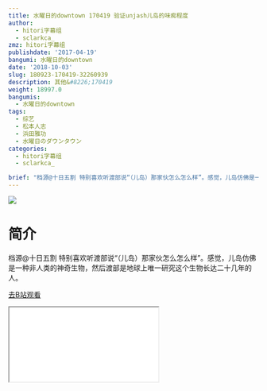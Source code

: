 ```yaml
---
title: 水曜日的downtown 170419 验证unjash儿岛的味痴程度
author:
  - hitori字幕组
  - sclarkca_
zmz: hitori字幕组
publishdate: '2017-04-19'
bangumi: 水曜日的downtown
date: '2018-10-03'
slug: 180923-170419-32260939
description: 其他&#8226;170419
weight: 18997.0
bangumis:
  - 水曜日的downtown
tags:
  - 综艺
  - 松本人志
  - 浜田雅功
  - 水曜日のダウンタウン
categories:
  - hitori字幕组
  - sclarkca_

brief: "档源@十日五割 特别喜欢听渡部说“（儿岛）那家伙怎么怎么样”。感觉，儿岛仿佛是一种非人类的神奇生物，然后渡部是地球上唯一研究这个生物长达二十几年的人。"
---
```

![](https://i.imgur.com/29uwJ6g.jpg)
# 简介
档源@十日五割
特别喜欢听渡部说“（儿岛）那家伙怎么怎么样”。感觉，儿岛仿佛是一种非人类的神奇生物，然后渡部是地球上唯一研究这个生物长达二十几年的人。

[去B站观看](https://www.bilibili.com/video/av32260939/)
<div class ="resp-container"><iframe class="testiframe" src="//player.bilibili.com/player.html?aid=32260939"", scrolling="no", allowfullscreen="true" > </iframe></div>
